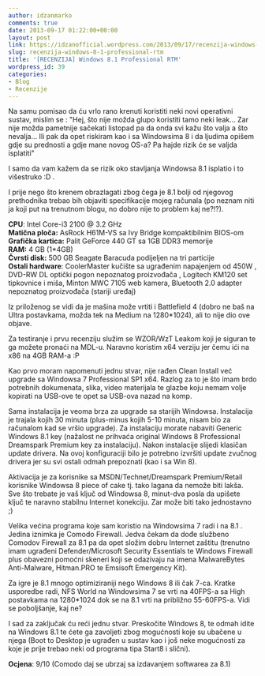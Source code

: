 ```yaml
---
author: idzanmarko
comments: true
date: 2013-09-17 01:22:00+00:00
layout: post
link: https://idzanofficial.wordpress.com/2013/09/17/recenzija-windows-8-1-professional-rtm/
slug: recenzija-windows-8-1-professional-rtm
title: '[RECENZIJA] Windows 8.1 Professional RTM'
wordpress_id: 39
categories:
- Blog
- Recenzije
---
```


Na samu pomisao da ću vrlo rano krenuti koristiti neki novi operativni sustav, mislim se : "Hej, što nije možda glupo koristiti tamo neki leak... Zar nije možda pametnije sačekati listopad pa da onda svi kažu što valja a što nevalja... Ili pak da opet riskiram kao i sa Windowsima 8 i da ljudima opišem gdje su prednosti a gdje mane novog OS-a? Pa hajde rizik će se valjda isplatiti"  
  
  
  
I samo da vam kažem da se rizik oko stavljanja Windowsa 8.1 isplatio i to višestruko :D .  
  
I prije nego što krenem obrazlagati zbog čega je 8.1 bolji od njegovog prethodnika trebao bih objaviti specifikacije mojeg računala (po neznam niti ja koji put na trenutnom blogu, no dobro nije to problem kaj ne?!?).  
  
**CPU**: Intel Core-i3 2100 @ 3.2 GHz  
**Matična ploča:** AsRock H61M-VS sa Ivy Bridge kompaktibilnim BIOS-om  
**Grafička kartica:** Palit GeForce 440 GT sa 1GB DDR3 memorije  
**RAM:** 4 GB (1*4GB)  
**Čvrsti disk:** 500 GB Seagate Baracuda podijeljen na tri particije  
**Ostali hardware**: CoolerMaster kučište sa ugrađenim napajenjem od 450W , DVD-RW DL optički pogon nepoznatog proizvođača , Logitech KM120 set tipkovnice i miša, Minton MWC 7105 web kamera, Bluetooth 2.0 adapter nepoznatog proizvođača (stariji uređaj)  
  
Iz priloženog se vidi da je mašina može vrtiti i Battlefield 4 (dobro ne baš na Ultra postavkama, možda tek na Medium na 1280*1024), ali to nije dio ove objave.  
  
Za testiranje i prvu recenziju služim se WZOR/WzT Leakom koji je siguran te ga možete pronaći na MDL-u. Naravno koristim x64 verziju jer čemu ići na x86 na 4GB RAM-a :P  
  
Kao prvo moram napomenuti jednu stvar, nije rađen Clean Install već upgrade sa Windowsa 7 Professional SP1 x64. Razlog za to je što imam brdo potrebnih dokumenata, slika, video materijala te glazbe koju nemam volje kopirati na USB-ove te opet sa USB-ova nazad na komp.  
  
Sama instalacija je veoma brza za upgrade sa starijih Windowsa. Instalacija je trajala kojih 30 minuta (plus-minus kojih 5-10 minuta, nisam bio za računalom kad se vršio upgrade). Za instalaciju morate nabaviti Generic Windows 8.1 key (nažalost ne prihvaća original Windows 8 Professional Dreamspark Premium key za instalaciju). Nakon instalacije slijedi klasičan update drivera. Na ovoj konfiguraciji bilo je potrebno izvršiti update zvučnog drivera jer su svi ostali odmah prepoznati (kao i sa Win 8).  
  
Aktivacija je za korisnike sa MSDN/Technet/Dreamspark Premium/Retail korisnike Windowsa 8 piece of cake tj. tako lagana da nemože biti lakša. Sve što trebate je vaš ključ od Windowsa 8, minut-dva posla da upišete ključ te naravno stabilnu Internet konekciju. Zar može biti tako jednostavno ;)  
  
Velika većina programa koje sam koristio na Windowsima 7 radi i na 8.1 . Jedina iznimka je Comodo Firewall. Jedva čekam da dođe službeno Comodov Firewall za 8.1 pa da opet složim dobru Internet zaštitu (trenutno imam ugrađeni Defender/Microsoft Security Essentials te Windows Firewall plus obavezni pomoćni skeneri koji se odazivaju na imena MalwareBytes Anti-Malware, Hitman.PRO te Emsisoft Emergency Kit).  
  
Za igre je 8.1 mnogo optimiziraniji nego Windows 8 ili čak 7-ca. Kratke usporedbe radi, NFS World na Windowsima 7 se vrti na 40FPS-a sa High postavkama na 1280*1024 dok se na 8.1 vrti na približno 55-60FPS-a. Vidi se poboljšanje, kaj ne?  
  
I sad za zaključak ću reći jednu stvar. Preskočite Windows 8, te odmah idite na Windows 8.1 te ćete ga zavoljeti zbog mogućnosti koje su ubačene u njega (Boot to Desktop je ugrađen u sustav kao i još neke mogućnosti za koje je prije trebao neki od programa tipa Start8 i slični).  
  
**Ocjena**: 9/10 (Comodo daj se ubrzaj sa izdavanjem softwarea za 8.1)
